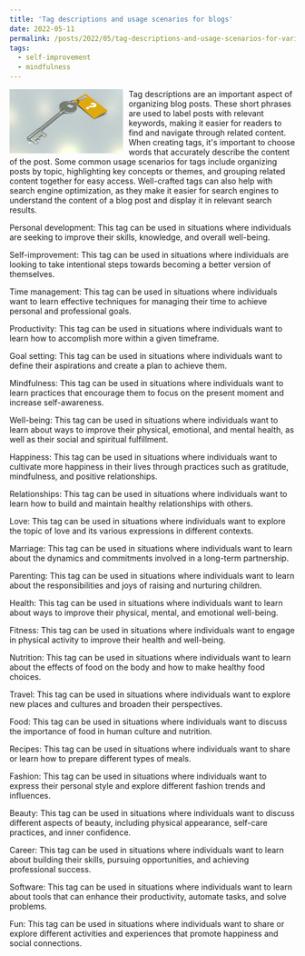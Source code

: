 ```yaml
---
title: 'Tag descriptions and usage scenarios for blogs'
date: 2022-05-11
permalink: /posts/2022/05/tag-descriptions-and-usage-scenarios-for-various-topics/
tags:
  - self-improvement
  - mindfulness
---
```


<img width="200" alt="key" src="/images/posts/tag-descriptions-and-usage-scenarios-for-various-topics.jpg" style="float: left; margin-right: 10px;" /> Tag descriptions are an important aspect of organizing blog posts. These short phrases are used to label posts with relevant keywords, making it easier for readers to find and navigate through related content. When creating tags, it's important to choose words that accurately describe the content of the post. Some common usage scenarios for tags include organizing posts by topic, highlighting key concepts or themes, and grouping related content together for easy access. Well-crafted tags can also help with search engine optimization, as they make it easier for search engines to understand the content of a blog post and display it in relevant search results.

Personal development: This tag can be used in situations where individuals are seeking to improve their skills, knowledge, and overall well-being.

Self-improvement: This tag can be used in situations where individuals are looking to take intentional steps towards becoming a better version of themselves.

Time management: This tag can be used in situations where individuals want to learn effective techniques for managing their time to achieve personal and professional goals.

Productivity: This tag can be used in situations where individuals want to learn how to accomplish more within a given timeframe.

Goal setting: This tag can be used in situations where individuals want to define their aspirations and create a plan to achieve them.

Mindfulness: This tag can be used in situations where individuals want to learn practices that encourage them to focus on the present moment and increase self-awareness.

Well-being: This tag can be used in situations where individuals want to learn about ways to improve their physical, emotional, and mental health, as well as their social and spiritual fulfillment.

Happiness: This tag can be used in situations where individuals want to cultivate more happiness in their lives through practices such as gratitude, mindfulness, and positive relationships.

Relationships: This tag can be used in situations where individuals want to learn how to build and maintain healthy relationships with others.

Love: This tag can be used in situations where individuals want to explore the topic of love and its various expressions in different contexts.

Marriage: This tag can be used in situations where individuals want to learn about the dynamics and commitments involved in a long-term partnership.

Parenting: This tag can be used in situations where individuals want to learn about the responsibilities and joys of raising and nurturing children.

Health: This tag can be used in situations where individuals want to learn about ways to improve their physical, mental, and emotional well-being.

Fitness: This tag can be used in situations where individuals want to engage in physical activity to improve their health and well-being.

Nutrition: This tag can be used in situations where individuals want to learn about the effects of food on the body and how to make healthy food choices.

Travel: This tag can be used in situations where individuals want to explore new places and cultures and broaden their perspectives.

Food: This tag can be used in situations where individuals want to discuss the importance of food in human culture and nutrition.

Recipes: This tag can be used in situations where individuals want to share or learn how to prepare different types of meals.

Fashion: This tag can be used in situations where individuals want to express their personal style and explore different fashion trends and influences.

Beauty: This tag can be used in situations where individuals want to discuss different aspects of beauty, including physical appearance, self-care practices, and inner confidence.

Career: This tag can be used in situations where individuals want to learn about building their skills, pursuing opportunities, and achieving professional success.

Software: This tag can be used in situations where individuals want to learn about tools that can enhance their productivity, automate tasks, and solve problems.

Fun: This tag can be used in situations where individuals want to share or explore different activities and experiences that promote happiness and social connections.
